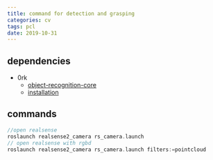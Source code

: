 ```yaml
---
title: command for detection and grasping
categories: cv
tags: pcl
date: 2019-10-31
---
```


## dependencies
- 0rk
	- [object-recognition-core](http://wg-perception.github.io/ork_tutorials/tutorial03/tutorial.html)
	- [installation](http://wg-perception.github.io/object_recognition_core/install.html#install)


 ## commands
```c++
//open realsense
roslaunch realsense2_camera rs_camera.launch
// open realsense with rgbd
roslaunch realsense2_camera rs_camera.launch filters:=pointcloud
```